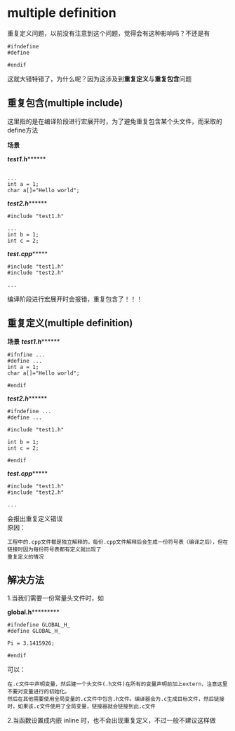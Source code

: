 # multiple definition

重复定义问题，以前没有注意到这个问题，觉得会有这种影响吗？不还是有
```
#ifndefine
#define

#endif
```
这就大错特错了，为什么呢？因为这涉及到**重复定义**与**重复包含**问题

## 重复包含(multiple include)

这里指的是在编译阶段进行宏展开时，为了避免重复包含某个头文件，而采取的 define方法

**场景**

*****************************test1.h***********************************
```

...
int a = 1;
char a[]="Hello world";
```
*****************************test2.h***********************************
```
#include "test1.h"

...
int b = 1;
int c = 2;
```
*****************************test.cpp**********************************
```
#include "test1.h"
#include "test2.h"

...

```
编译阶段进行宏展开时会报错，重复包含了！！！

## 重复定义(multiple definition)
**场景**
*****************************test1.h***********************************
```
#ifnfine ...
#define ...
int a = 1;
char a[]="Hello world";

#endif
```
*****************************test2.h***********************************
```
#ifndefine ...
#define ...

#include "test1.h"

int b = 1;
int c = 2;

#endif
```
*****************************test.cpp**********************************
```
#include "test1.h"
#include "test2.h"

...

```
会报出重复定义错误  
原因：
```
工程中的.cpp文件都是独立解释的，每份.cpp文件解释后会生成一份符号表（编译之后），但在链接时因为每份符号表都有定义就出现了
重复定义的情况
```

## 解决方法

1.当我们需要一份常量头文件时，如   

********************global.h*****************************
```
#ifndefine GLOBAL_H_
#define GLOBAL_H_

Pi = 3.1415926;

#endif
```

可以：
```
在.c文件中声明变量，然后建一个头文件(.h文件)在所有的变量声明前加上extern，注意这里不要对变量进行的初始化。
然后在其他需要使用全局变量的.c文件中包含.h文件。编译器会为.c生成目标文件，然后链接时，如果该.c文件使用了全局变量，链接器就会链接到此.c文件
```

2.当函数设置成内嵌 inline 时，也不会出现重复定义，不过一般不建议这样做

















